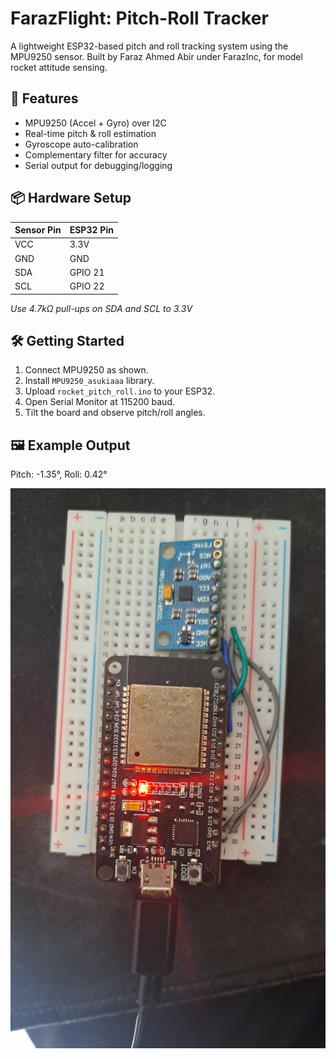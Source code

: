 # FarazFlight: Pitch-Roll Tracker

A lightweight ESP32-based pitch and roll tracking system using the MPU9250 sensor. Built by Faraz Ahmed Abir under FarazInc, for model rocket attitude sensing.

## 🔧 Features
- MPU9250 (Accel + Gyro) over I2C
- Real-time pitch & roll estimation
- Gyroscope auto-calibration
- Complementary filter for accuracy
- Serial output for debugging/logging

## 📦 Hardware Setup

| Sensor Pin | ESP32 Pin |
|------------|-----------|
| VCC        | 3.3V      |
| GND        | GND       |
| SDA        | GPIO 21   |
| SCL        | GPIO 22   |

*Use 4.7kΩ pull-ups on SDA and SCL to 3.3V*

## 🛠️ Getting Started
1. Connect MPU9250 as shown.
2. Install `MPU9250_asukiaaa` library.
3. Upload `rocket_pitch_roll.ino` to your ESP32.
4. Open Serial Monitor at 115200 baud.
5. Tilt the board and observe pitch/roll angles.

## 🖼️ Example Output

Pitch: -1.35°, Roll: 0.42°

![Setup Photo](images/mpusetup.jpeg)
